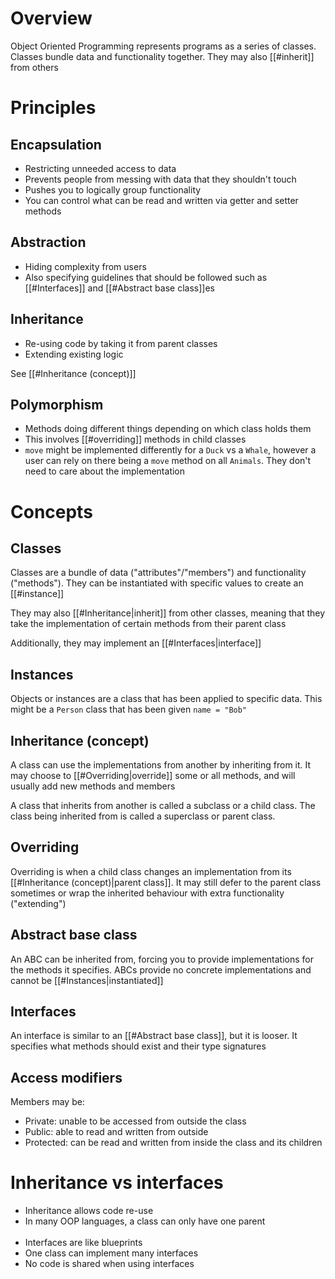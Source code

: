 # Overview
Object Oriented Programming represents programs as a series of classes. Classes bundle data and functionality together. They may also [[#inherit]] from others

# Principles
## Encapsulation
- Restricting unneeded access to data
- Prevents people from messing with data that they shouldn't touch
- Pushes you to logically group functionality
- You can control what can be read and written via getter and setter methods

## Abstraction
- Hiding complexity from users
- Also specifying guidelines that should be followed such as [[#Interfaces]] and [[#Abstract base class]]es

## Inheritance
- Re-using code by taking it from parent classes
- Extending existing logic

See [[#Inheritance (concept)]]

## Polymorphism
- Methods doing different things depending on which class holds them
- This involves [[#overriding]] methods in child classes
- `move` might be implemented differently for a `Duck` vs a `Whale`, however a user can rely on there being a `move` method on all `Animals`. They don't need to care about the implementation

# Concepts
## Classes
Classes are a bundle of data ("attributes"/"members") and functionality ("methods"). They can be instantiated with specific values to create an [[#instance]]

They may also [[#Inheritance|inherit]] from other classes, meaning that they take the implementation of certain methods from their parent class

Additionally, they may implement an [[#Interfaces|interface]]

## Instances
Objects or instances are a class that has been applied to specific data. This might be a `Person` class that has been given `name = "Bob"`

## Inheritance (concept)
A class can use the implementations from another by inheriting from it. It may choose to [[#Overriding|override]] some or all methods, and will usually add new methods and members

A class that inherits from another is called a subclass or a child class. The class being inherited from is called a superclass or parent class.

## Overriding
Overriding is when a child class changes an implementation from its [[#Inheritance (concept)|parent class]]. It may still defer to the parent class sometimes or wrap the inherited behaviour with extra functionality ("extending")

## Abstract base class
An ABC can be inherited from, forcing you to provide implementations for the methods it specifies. ABCs provide no concrete implementations and cannot be [[#Instances|instantiated]]

## Interfaces
An interface is similar to an [[#Abstract base class]], but it is looser. It specifies what methods should exist and their type signatures

## Access modifiers
Members may be:
- Private: unable to be accessed from outside the class
- Public: able to read and written from outside
- Protected: can be read and written from inside the class and its children

# Inheritance vs interfaces
<ul class="breakdown">
	<li class="pro">Inheritance allows code re-use</li>
	<li class="con">In many OOP languages, a class can only have one parent</li>
	<br/>
	<li class="pro">Interfaces are like blueprints</li>
	<li class="pro">One class can implement many interfaces</li>
	<li class="con">No code is shared when using interfaces</li>
</ul>
